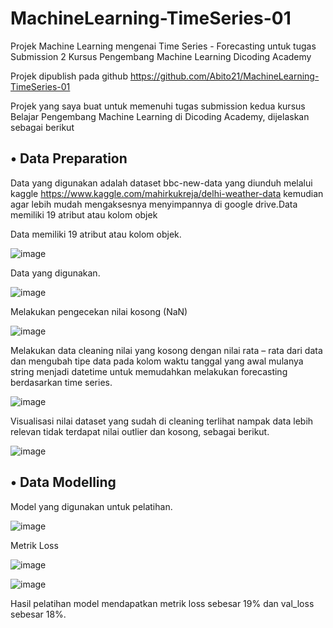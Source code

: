 # MachineLearning-TimeSeries-01
Projek Machine Learning mengenai Time Series - Forecasting untuk tugas Submission 2 Kursus Pengembang Machine Learning Dicoding Academy

Projek dipublish pada github https://github.com/Abito21/MachineLearning-TimeSeries-01

Projek yang saya buat untuk memenuhi tugas submission kedua kursus Belajar Pengembang Machine Learning di Dicoding Academy, dijelaskan sebagai berikut

## •	Data Preparation

Data yang digunakan adalah dataset bbc-new-data yang diunduh melalui kaggle https://www.kaggle.com/mahirkukreja/delhi-weather-data kemudian agar lebih mudah mengaksesnya menyimpannya di google drive.Data memiliki 19 atribut atau kolom objek

Data memiliki 19 atribut atau kolom objek.

![image](https://user-images.githubusercontent.com/67644383/160245564-38dc2a0d-3ee2-4c8d-b674-6e321f55af25.png)

Data yang digunakan.

![image](https://user-images.githubusercontent.com/67644383/160245580-0dc5b7dc-a866-4a2d-b99f-2cd7b3bf7c6d.png)

Melakukan pengecekan nilai kosong (NaN)

![image](https://user-images.githubusercontent.com/67644383/160245583-162af568-23fc-4a52-96f5-cd8dc7b89c58.png)

Melakukan data cleaning nilai yang kosong dengan nilai rata – rata dari data dan mengubah tipe data pada kolom waktu tanggal yang awal mulanya string menjadi datetime untuk memudahkan melakukan forecasting berdasarkan time series.

![image](https://user-images.githubusercontent.com/67644383/160245593-2217ac00-efb9-40b3-ab10-839d0ab63079.png)

Visualisasi nilai dataset yang sudah di cleaning terlihat nampak data lebih relevan tidak terdapat nilai outlier dan kosong, sebagai berikut.

![image](https://user-images.githubusercontent.com/67644383/160245605-f2f1902e-13fd-4f66-a5c6-afd2d9095bd4.png)

## •	Data Modelling

Model yang digunakan untuk pelatihan.

![image](https://user-images.githubusercontent.com/67644383/160245619-6afa171e-d63b-485f-93db-4e5b14787e60.png)

Metrik Loss

![image](https://user-images.githubusercontent.com/67644383/160245628-d16529d5-c7c5-4022-bcf5-509a3a3931a2.png)

![image](https://user-images.githubusercontent.com/67644383/160245632-09bb7ef3-877e-4cc5-b84b-dac329fd7b0d.png)

Hasil pelatihan model mendapatkan metrik loss sebesar  19% dan val_loss sebesar 18%.
 
 
